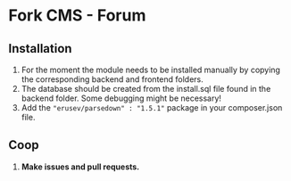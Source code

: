 # Fork CMS - Forum

Installation
------------
1. For the moment the module needs to be installed manually by copying the corresponding backend and frontend folders. 
2. The database should be created from the install.sql file found in the backend folder. Some debugging might be necessary!
3. Add the `"erusev/parsedown" : "1.5.1"` package in your composer.json file.

Coop
----
1. **Make issues and pull requests.**



